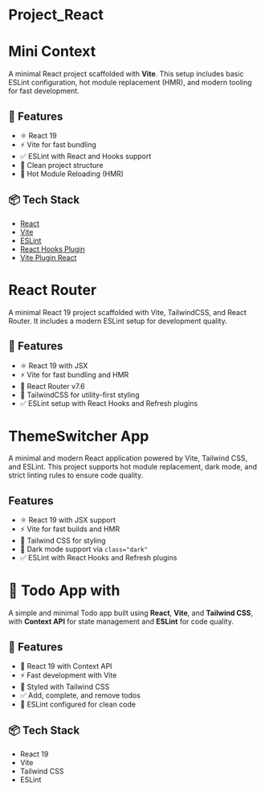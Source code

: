 # Project_React

# Mini Context 

A minimal React project scaffolded with **Vite**. This setup includes basic ESLint configuration, hot module replacement (HMR), and modern tooling for fast development.

## 🚀 Features

- ⚛️ React 19
- ⚡ Vite for fast bundling
- ✅ ESLint with React and Hooks support
- 📁 Clean project structure
- 🔄 Hot Module Reloading (HMR)

## 📦 Tech Stack

- [React](https://react.dev/)
- [Vite](https://vitejs.dev/)
- [ESLint](https://eslint.org/)
- [React Hooks Plugin](https://www.npmjs.com/package/eslint-plugin-react-hooks)
- [Vite Plugin React](https://github.com/vitejs/vite-plugin-react)

# React Router 

A minimal React 19 project scaffolded with Vite, TailwindCSS, and React Router. It includes a modern ESLint setup for development quality.

## 🚀 Features

- ⚛️ React 19 with JSX
- ⚡ Vite for fast bundling and HMR
- 🧭 React Router v7.6
- 💨 TailwindCSS for utility-first styling
- ✅ ESLint setup with React Hooks and Refresh plugins

# ThemeSwitcher App

A minimal and modern React application powered by Vite, Tailwind CSS, and ESLint. This project supports hot module replacement, dark mode, and strict linting rules to ensure code quality.

## Features

- ⚛️ React 19 with JSX support
- ⚡ Vite for fast builds and HMR
- 🎨 Tailwind CSS for styling
- 🌙 Dark mode support via `class="dark"`
- ✅ ESLint with React Hooks and Refresh plugins

# 📝 Todo App with 

A simple and minimal Todo app built using **React**, **Vite**, and **Tailwind CSS**, with **Context API** for state management and **ESLint** for code quality.

## 🚀 Features

- 🧠 React 19 with Context API
- ⚡ Fast development with Vite
- 🎨 Styled with Tailwind CSS
- ✅ Add, complete, and remove todos
- 🧹 ESLint configured for clean code

## 📦 Tech Stack

- React 19
- Vite
- Tailwind CSS
- ESLint
